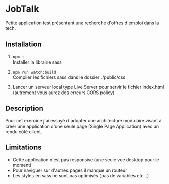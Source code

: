 # JobTalk
Petite application test présentant une recherche d'offres d'emploi dans la tech.

## Installation

1. `npm i` </br>
Installer la librairie sass

2. `npm run watch:build` </br>
Compiler les fichiers sass dans le dossier ./public/css

3. Lancer un serveur local type Live Server pour servir le fichier index.html (autrement vous aurez des erreurs CORS policy)

## Description

Pour cet exercice j'ai essayé d'adopter une architecture modulaire visant à créer une application d'une seule page (Single Page Application) avec un rendu côté client.

## Limitations

* Cette application n'est pas responsive (une seule vue desktop pour le moment)
* Pour naviguer sur d'autres pages il manque un routeur
* Les styles en sass ne sont pas optimisés (pas de variables etc...)
